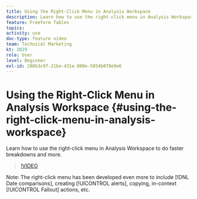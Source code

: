 ```yaml
---
title: Using the Right-Click Menu in Analysis Workspace
description: Learn how to use the right-click menu in Analysis Workspace to do faster breakdowns and more.
feature: Freeform Tables
topics: 
activity: use
doc-type: feature video
team: Technical Marketing
kt: 2029
role: User
level: Beginner
exl-id: 288b3c97-21be-431e-800e-5854b078e9e6
---
```

# Using the Right-Click Menu in Analysis Workspace {#using-the-right-click-menu-in-analysis-workspace}

Learn how to use the right-click menu in Analysis Workspace to do faster breakdowns and more.

>[!VIDEO](https://video.tv.adobe.com/v/23981/?quality=12)

Note: The right-click menu has been developed even more to include [!DNL Date comparisons], creating [!UICONTROL alerts], copying, in-context [!UICONTROL Fallout] actions, etc.
